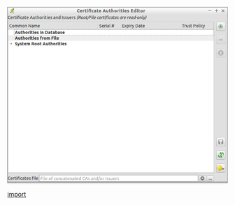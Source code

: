 ![](../images/QgsAuthAuthoritiesEditor-standalone.png)

[import](../gui/qgis-sample-QgsAuthAuthoritiesEditor.py)
